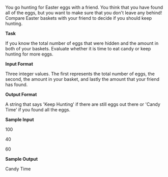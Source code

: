 You go hunting for Easter eggs with a friend. You think that you have found all of the eggs, but you want to make sure that you don't leave any behind! Compare Easter baskets with your friend to decide if you should keep hunting.

**Task**

If you know the total number of eggs that were hidden and the amount in both of your baskets. Evaluate whether it is time to eat candy or keep hunting for more eggs.

**Input Format**

Three integer values. The first represents the total number of eggs, the second, the amount in your basket, and lastly the amount that your friend has found.

**Output Format**

A string that says 'Keep Hunting' if there are still eggs out there or 'Candy Time' if you found all the eggs.

**Sample Input**

100

40

60

**Sample Output**

Candy Time